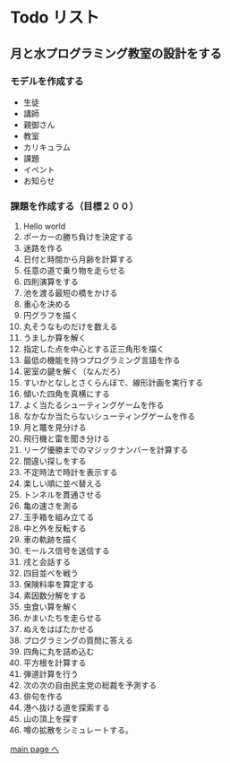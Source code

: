 # Todo リスト

## 月と水プログラミング教室の設計をする

### モデルを作成する
* 生徒
* 講師
* 親御さん
* 教室
* カリキュラム
* 課題
* イベント
* お知らせ

### 課題を作成する（目標２００）
1. Hello world
1. ポーカーの勝ち負けを決定する
1. 迷路を作る
1. 日付と時間から月齢を計算する
1. 任意の道で乗り物を走らせる
1. 四則演算をする
1. 池を渡る最短の橋をかける
1. 重心を決める
1. 円グラフを描く
1. 丸そうなものだけを数える
1. うましか算を解く
1. 指定した点を中心とする正三角形を描く
1. 最低の機能を持つプログラミング言語を作る
1. 密室の鍵を解く（なんだろ）
1. すいかとなしとさくらんぼで、線形計画を実行する
1. 傾いた四角を真横にする
1. よく当たるシューティングゲームを作る
1. なかなか当たらないシューティングゲームを作る
1. 月と鼈を見分ける
1. 飛行機と雷を聞き分ける
1. リーグ優勝までのマジックナンバーを計算する
1. 間違い探しをする
1. 不定時法で時計を表示する
1. 楽しい順に並べ替える
1. トンネルを貫通させる
1. 亀の速さを測る
1. 玉手箱を組み立てる
1. 中と外を反転する
1. 車の軌跡を描く
1. モールス信号を送信する
1. 戌と会話する
1. 四目並べを戦う
1. 保険料率を算定する
1. 素因数分解をする
1. 虫食い算を解く
1. かまいたちを走らせる
1. ぬえをはばたかせる
1. プログラミングの質問に答える
1. 四角に丸を詰め込む
1. 平方根を計算する
1. 弾道計算を行う
1. 次の次の自由民主党の総裁を予測する
1. 俳句を作る
1. 港へ抜ける道を探索する
1. 山の頂上を探す
1. 噂の拡散をシミュレートする。

[main page へ](index.md)
